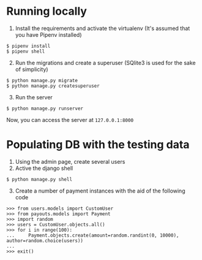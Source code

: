 # Running locally
1. Install the requirements and activate the virtualenv (It's assumed that you have Pipenv installed)
```
$ pipenv install
$ pipenv shell
```
2. Run the migrations and create a superuser (SQlite3 is used for the sake of simplicity)
```
$ python manage.py migrate
$ python manage.py createsuperuser
```
3. Run the server
```
$ python manage.py runserver
```

Now, you can access the server at `127.0.0.1:8000`

# Populating DB with the testing data
1. Using the admin page, create several users
2. Active the django shell
```
$ python manage.py shell
```
3. Create a number of payment instances with the aid of the following code
```
>>> from users.models import CustomUser
>>> from payouts.models import Payment
>>> import random
>>> users = CustomUser.objects.all()
>>> for i in range(100):
...     Payment.objects.create(amount=random.randint(0, 10000), author=random.choice(users))
...
>>> exit()
```